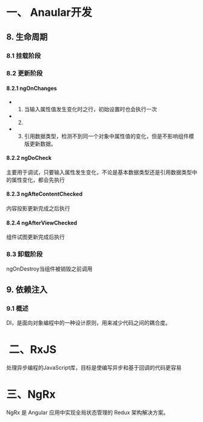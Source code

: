 # 一、 Anaular开发

## 8. 生命周期
### 8.1 挂载阶段
### 8.2 更新阶段
#### 8.2.1 ngOnChanges
- 1. 当输入属性值发生变化时之行，初始设置时也会执行一次
- 2.
- 3. 引用数据类型，检测不到同一个对象中属性值的变化，但是不影响组件模版更新数据。
#### 8.2.2 ngDoCheck
主要用于调试，只要输入属性发生变化，不论是基本数据类型还是引用数据类型中的属性变化，都会先执行
#### 8.2.3 ngAfteContentChecked
内容投影更新完成之后执行
#### 8.2.4 ngAfterViewChecked
组件试图更新完成后执行

### 8.3 卸载阶段
ngOnDestroy当组件被销毁之前调用

## 9. 依赖注入
### 9.1 概述
DI，是面向对象编程中的一种设计原则，用来减少代码之间的耦合度。



#  二、RxJS
处理异步编程的JavaScript库，目标是使编写异步和基于回调的代码更容易

# 三、NgRx
NgRx 是 Angular 应用中实现全局状态管理的 Redux 架构解决方案。